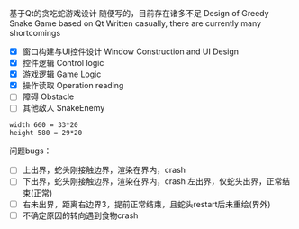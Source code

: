 基于Qt的贪吃蛇游戏设计
随便写的，目前存在诸多不足
Design of Greedy Snake Game based on Qt
Written casually, there are currently many shortcomings

+ [x] 窗口构建与UI控件设计 Window Construction and UI Design
+ [x] 控件逻辑 Control logic
+ [x] 游戏逻辑 Game Logic
+ [x] 操作读取 Operation reading
+ [ ] 障碍 Obstacle
+ [ ] 其他敌人 SnakeEnemy

```
width 660 = 33*20
height 580 = 29*20
```

问题bugs：
+ [ ] 上出界，蛇头刚接触边界，渲染在界内，crash
+ [ ] 下出界，蛇头刚接触边界，渲染在界内，crash
左出界，仅蛇头出界，正常结束(正常)
+ [ ] 右未出界，距离右边界3，提前正常结束，且蛇头restart后未重绘(界外)
+ [ ] 不确定原因的转向遇到食物crash
